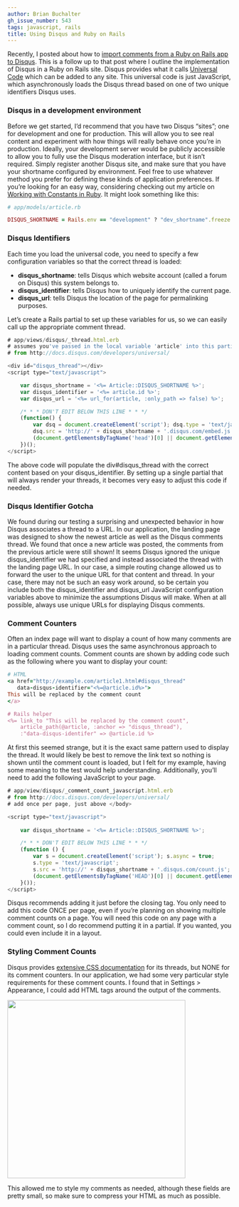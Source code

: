 ```yaml
---
author: Brian Buchalter
gh_issue_number: 543
tags: javascript, rails
title: Using Disqus and Ruby on Rails
---
```


Recently, I posted about how to [import comments from a Ruby on Rails app to Disqus](/blog/2011/12/27/importing-comments-into-disqus-using). This is a follow up to that post where I outline the implementation of Disqus in a Ruby on Rails site. Disqus provides what it calls [Universal Code](http://docs.disqus.com/developers/universal/) which can be added to any site. This universal code is just JavaScript, which asynchronously loads the Disqus thread based on one of two unique identifiers Disqus uses.

### Disqus in a development environment

Before we get started, I’d recommend that you have two Disqus “sites”; one for development and one for production. This will allow you to see real content and experiment with how things will really behave once you’re in production. Ideally, your development server would be publicly accessible to allow you to fully use the Disqus moderation interface, but it isn’t required. Simply register another Disqus site, and make sure that you have your shortname configured by environment. Feel free to use whatever method you prefer for defining these kinds of application preferences. If you’re looking for an easy way, considering checking out my article on [Working with Constants in Ruby](/blog/2011/12/05/working-with-constants-in-ruby). It might look something like this:

```ruby
# app/models/article.rb

DISQUS_SHORTNAME = Rails.env == "development" ? "dev_shortname".freeze : "production_shortname".freeze

```

### Disqus Identifiers

Each time you load the universal code, you need to specify a few configuration variables so that the correct thread is loaded:

- **disqus_shortname**: tells Disqus which website account (called a forum on Disqus) this system belongs to.
- **disqus_identifier**: tells Disqus how to uniquely identify the current page.
- **disqus_url**: tells Disqus the location of the page for permalinking purposes.

Let’s create a Rails partial to set up these variables for us, so we can easily call up the appropriate comment thread.

```javascript
# app/views/disqus/_thread.html.erb
# assumes you've passed in the local variable 'article' into this partial
# from http://docs.disqus.com/developers/universal/

<div id="disqus_thread"></div>
<script type="text/javascript">

    var disqus_shortname = '<%= Article::DISQUS_SHORTNAME %>';
    var disqus_identifier = '<%= article.id %>';
    var disqus_url = '<%= url_for(article, :only_path => false) %>';

    /* * * DON'T EDIT BELOW THIS LINE * * */
    (function() {
        var dsq = document.createElement('script'); dsq.type = 'text/javascript'; dsq.async = true;
        dsq.src = 'http://' + disqus_shortname + '.disqus.com/embed.js';
        (document.getElementsByTagName('head')[0] || document.getElementsByTagName('body')[0]).appendChild(dsq);
    })();
</script>
```

The above code will populate the div#disqus_thread with the correct content based on your disqus_identifier. By setting up a single partial that will always render your threads, it becomes very easy to adjust this code if needed.

### Disqus Identifier Gotcha

We found during our testing a surprising and unexpected behavior in how Disqus associates a thread to a URL. In our application, the landing page was designed to show the newest article as well as the Disqus comments thread. We found that once a new article was posted, the comments from the previous article were still shown! It seems Disqus ignored the unique disqus_identifier we had specified and instead associated the thread with the landing page URL. In our case, a simple routing change allowed us to forward the user to the unique URL for that content and thread. In your case, there may not be such an easy work around, so be certain you include both the disqus_identifier and disqus_url JavaScript configuration variables above to minimize the assumptions Disqus will make. When at all possible, always use unique URLs for displaying Disqus comments.

### Comment Counters

Often an index page will want to display a count of how many comments are in a particular thread. Disqus uses the same asynchronous approach to loading comment counts. Comment counts are shown by adding code such as the following where you want to display your count:

```ruby
# HTML
<a href="http://example.com/article1.html#disqus_thread" 
   data-disqus-identifier="<%=@article.id%>">
This will be replaced by the comment count
</a>

# Rails helper
<%= link_to "This will be replaced by the comment count", 
    article_path(@article, :anchor => "disqus_thread"), 
    :"data-disqus-identifer" => @article.id %>
```

At first this seemed strange, but it is the exact same pattern used to display the thread. It would likely be best to remove the link text so nothing is shown until the comment count is loaded, but I felt for my example, having some meaning to the test would help understanding. Additionally, you’ll need to add the following JavaScript to your page.

```javascript
# app/view/disqus/_comment_count_javascript.html.erb
# from http://docs.disqus.com/developers/universal/
# add once per page, just above </body>

<script type="text/javascript">
   
    var disqus_shortname = '<%= Article::DISQUS_SHORTNAME %>';

    /* * * DON'T EDIT BELOW THIS LINE * * */
    (function () {
        var s = document.createElement('script'); s.async = true;
        s.type = 'text/javascript';
        s.src = 'http://' + disqus_shortname + '.disqus.com/count.js';
        (document.getElementsByTagName('HEAD')[0] || document.getElementsByTagName('BODY')[0]).appendChild(s);
    }());
</script>
```

Disqus recommends adding it just before the closing </body> tag. You only need to add this code ONCE per page, even if you’re planning on showing multiple comment counts on a page. You will need this code on any page with a comment count, so I do recommend putting it in a partial. If you wanted, you could even include it in a layout.

### Styling Comment Counts

Disqus provides [extensive CSS documentation](http://docs.disqus.com/help/69/) for its threads, but NONE for its comment counters. In our application, we had some very particular style requirements for these comment counts. I found that in Settings > Appearance, I could add HTML tags around the output of the comments.

<a href="/blog/2012/01/14/using-disqus-and-rails/image-0-big.png"><img src="/blog/2012/01/14/using-disqus-and-rails/image-0.png" width="400"/></a>

This allowed me to style my comments as needed, although these fields are pretty small, so make sure to compress your HTML as much as possible.
